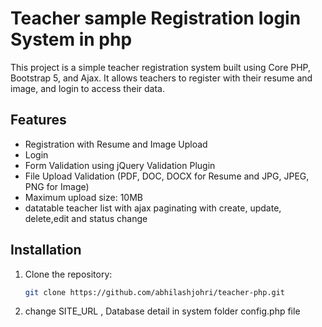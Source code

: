 # Teacher sample Registration login System in php

This project is a simple teacher registration system built using Core PHP, Bootstrap 5, and Ajax. It allows teachers to register with their resume and image, and login to access their data.

## Features

- Registration with Resume and Image Upload
- Login
- Form Validation using jQuery Validation Plugin
- File Upload Validation (PDF, DOC, DOCX for Resume and JPG, JPEG, PNG for Image)
- Maximum upload size: 10MB
- datatable teacher list with ajax paginating with create, update, delete,edit  and status change 

## Installation

1. Clone the repository:
   ```bash
   git clone https://github.com/abhilashjohri/teacher-php.git

2. change SITE_URL , Database detail in system folder config.php file 

   